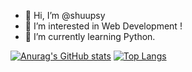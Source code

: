 - 👋 Hi, I’m @shuupsy
- 👀 I’m interested in Web Development !
- 🌱 I’m currently learning Python.

[![Anurag's GitHub stats](https://github-readme-stats.vercel.app/api?username=shuupsy&show_icons=true&hide=prs&bg_color=fff0dd&title_color=ff5757&text_color=070606&text_bold=false&icon_color=955e42)](https://github.com/anuraghazra/github-readme-stats)
[![Top Langs](https://github-readme-stats.vercel.app/api/top-langs/?username=shuupsy&layout=compact&bg_color=fff0dd&title_color=ff5757&text_color=070606)](https://github.com/anuraghazra/github-readme-stats)

<!---
shuupsy/shuupsy is a ✨ special ✨ repository because its `README.md` (this file) appears on your GitHub profile.
You can click the Preview link to take a look at your changes.
--->
